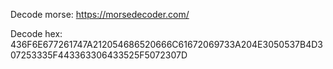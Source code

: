 Decode morse: https://morsedecoder.com/

Decode hex: 436F6E677261747A212054686520666C61672069733A204E3050537B4D307253335F443363306433525F5072307D
